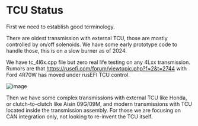 # TCU Status

First we need to establish good terminology.

There are oldest transmission with external TCU, those are mostly controlled by on/off solenoids. We have some early prototype code to handle those, this is on a slow burner as of 2024.

We have tc_4l6x.cpp file but zero real life testing on any 4Lxx transmission. Rumors are that https://rusefi.com/forum/viewtopic.php?f=2&t=2744 with Ford 4R70W has moved under rusEFI TCU control.

![image](https://github.com/rusefi/rusefi/assets/48498823/0d065f3c-4d31-4d5d-bc41-1baff06a7455)

Then we have some complex transmissions with external TCU like Honda, or clutch-to-clutch like Aisin 09G/09M, and modern transmissions with TCU located inside the transmission assembly. For those we are focusing on CAN integration only, not looking to re-invent the TCU itself.
